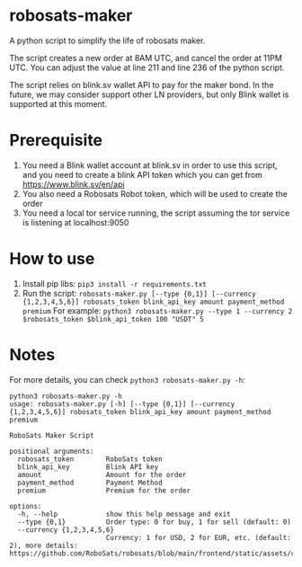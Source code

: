 # robosats-maker
A python script to simplify the life of robosats maker.

The script creates a new order at 8AM UTC, and cancel the order at 11PM UTC. You can adjust the value at line 211 and line 236 of the python script.

The script relies on blink.sv wallet API to pay for the maker bond. In the future, we may consider support other LN providers, but only Blink wallet is supported at this moment.

# Prerequisite
1. You need a Blink wallet account at blink.sv in order to use this script, and you need to create a blink API token which you can get from https://www.blink.sv/en/api
1. You also need a Robosats Robot token, which will be used to create the order
1. You need a local tor service running, the script assuming the tor service is listening at localhost:9050


# How to use

1. Install pip libs:
`pip3 install -r requirements.txt`
1. Run the script:
`robosats-maker.py [--type {0,1}] [--currency {1,2,3,4,5,6}] robosats_token blink_api_key amount payment_method premium`
For example:
`python3 robosats-maker.py --type 1 --currency 2 $robosats_token $blink_api_token 100 "USDT" 5`

# Notes


For more details, you can check `python3 robosats-maker.py -h`:
```
python3 robosats-maker.py -h
usage: robosats-maker.py [-h] [--type {0,1}] [--currency {1,2,3,4,5,6}] robosats_token blink_api_key amount payment_method premium

RoboSats Maker Script

positional arguments:
  robosats_token        RoboSats token
  blink_api_key         Blink API key
  amount                Amount for the order
  payment_method        Payment Method
  premium               Premium for the order

options:
  -h, --help            show this help message and exit
  --type {0,1}          Order type: 0 for buy, 1 for sell (default: 0)
  --currency {1,2,3,4,5,6}
                        Currency: 1 for USD, 2 for EUR, etc. (default: 2), more details: https://github.com/RoboSats/robosats/blob/main/frontend/static/assets/currencies.json
```
